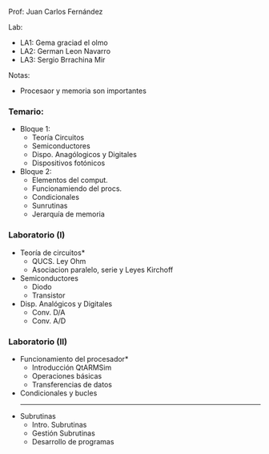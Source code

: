 Prof: Juan Carlos Fernández

Lab:
* LA1: Gema graciad el olmo
* LA2: German Leon Navarro
* LA3: Sergio Brrachina Mir

Notas:
* Procesaor y memoria son importantes

### Temario:
* Bloque 1:
	* Teoría Circuitos
	* Semiconductores
	* Dispo. Anagólogicos y Digitales
	* Dispositivos fotónicos
* Bloque 2: 
	* Elementos del comput.
	* Funcionamiendo del procs.
	* Condicionales
	* Sunrutinas
	* Jerarquía de memoria

### Laboratorio (I)
* Teoría de circuitos*
	* QUCS. Ley Ohm
	* Asociacion paralelo, serie y Leyes Kirchoff
* Semiconductores
	* Diodo
	* Transistor
* Disp. Analógicos y Digitales
	* Conv. D/A
	* Conv. A/D

### Laboratorio (II)
* Funcionamiento del procesador*
	* Introducción QtARMSim
	* Operaciones básicas
	* Transferencias de datos
* Condicionales y bucles
	* ***
* Subrutinas
	* Intro. Subrutinas
	* Gestión Subrutinas
	* Desarrollo de programas